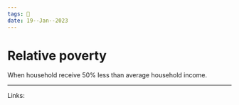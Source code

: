 ```yaml
---
tags: 🌱
date: 19--Jan--2023
---
```


# Relative poverty

When household receive 50% less than average household income.

---
Links: 